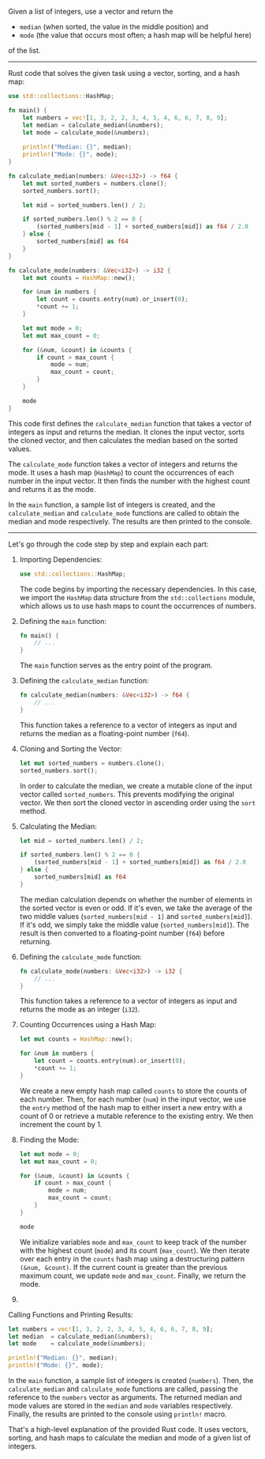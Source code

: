Given a list of integers, use a vector and return the 

- `median` (when sorted, the value in the middle position) and 
- `mode` (the value that occurs most often; a hash map will be helpful here) 

of the list.


___


Rust code that solves the given task using a vector, sorting, and a hash map:

```rust
use std::collections::HashMap;

fn main() {
    let numbers = vec![1, 3, 2, 2, 3, 4, 5, 4, 6, 6, 7, 8, 9];
    let median = calculate_median(&numbers);
    let mode = calculate_mode(&numbers);
    
    println!("Median: {}", median);
    println!("Mode: {}", mode);
}

fn calculate_median(numbers: &Vec<i32>) -> f64 {
    let mut sorted_numbers = numbers.clone();
    sorted_numbers.sort();

    let mid = sorted_numbers.len() / 2;

    if sorted_numbers.len() % 2 == 0 {
        (sorted_numbers[mid - 1] + sorted_numbers[mid]) as f64 / 2.0
    } else {
        sorted_numbers[mid] as f64
    }
}

fn calculate_mode(numbers: &Vec<i32>) -> i32 {
    let mut counts = HashMap::new();

    for &num in numbers {
        let count = counts.entry(num).or_insert(0);
        *count += 1;
    }

    let mut mode = 0;
    let mut max_count = 0;

    for (&num, &count) in &counts {
        if count > max_count {
            mode = num;
            max_count = count;
        }
    }

    mode
}
```

This code first defines the `calculate_median` function that takes a vector of integers as input and returns the median. It clones the input vector, sorts the cloned vector, and then calculates the median based on the sorted values.

The `calculate_mode` function takes a vector of integers and returns the mode. It uses a hash map (`HashMap`) to count the occurrences of each number in the input vector. It then finds the number with the highest count and returns it as the mode.

In the `main` function, a sample list of integers is created, and the `calculate_median` and `calculate_mode` functions are called to obtain the median and mode respectively. The results are then printed to the console.

___


Let's go through the code step by step and explain each part:

1. Importing Dependencies:
   ```rust
   use std::collections::HashMap;
   ```
   The code begins by importing the necessary dependencies. In this case, we import the `HashMap` data structure from the `std::collections` module, which allows us to use hash maps to count the occurrences of numbers.

2. Defining the `main` function:
   ```rust
   fn main() {
       // ...
   }
   ```
   The `main` function serves as the entry point of the program.

3. Defining the `calculate_median` function:
   ```rust
   fn calculate_median(numbers: &Vec<i32>) -> f64 {
       // ...
   }
   ```
   This function takes a reference to a vector of integers as input and returns the median as a floating-point number (`f64`).

4. Cloning and Sorting the Vector:
   ```rust
   let mut sorted_numbers = numbers.clone();
   sorted_numbers.sort();
   ```
   In order to calculate the median, we create a mutable clone of the input vector called `sorted_numbers`. This prevents modifying the original vector. We then sort the cloned vector in ascending order using the `sort` method.

5. Calculating the Median:
   ```rust
   let mid = sorted_numbers.len() / 2;

   if sorted_numbers.len() % 2 == 0 {
       (sorted_numbers[mid - 1] + sorted_numbers[mid]) as f64 / 2.0
   } else {
       sorted_numbers[mid] as f64
   }
   ```
   The median calculation depends on whether the number of elements in the sorted vector is even or odd. If it's even, we take the average of the two middle values (`sorted_numbers[mid - 1]` and `sorted_numbers[mid]`). If it's odd, we simply take the middle value (`sorted_numbers[mid]`). The result is then converted to a floating-point number (`f64`) before returning.

6. Defining the `calculate_mode` function:
   ```rust
   fn calculate_mode(numbers: &Vec<i32>) -> i32 {
       // ...
   }
   ```
   This function takes a reference to a vector of integers as input and returns the mode as an integer (`i32`).

7. Counting Occurrences using a Hash Map:
   ```rust
   let mut counts = HashMap::new();

   for &num in numbers {
       let count = counts.entry(num).or_insert(0);
       *count += 1;
   }
   ```
   We create a new empty hash map called `counts` to store the counts of each number. Then, for each number (`num`) in the input vector, we use the `entry` method of the hash map to either insert a new entry with a count of 0 or retrieve a mutable reference to the existing entry. We then increment the count by 1.

8. Finding the Mode:
   ```rust
   let mut mode = 0;
   let mut max_count = 0;

   for (&num, &count) in &counts {
       if count > max_count {
           mode = num;
           max_count = count;
       }
   }

   mode
   ```
   We initialize variables `mode` and `max_count` to keep track of the number with the highest count (`mode`) and its count (`max_count`). We then iterate over each entry in the `counts` hash map using a destructuring pattern `(&num, &count)`. If the current count is greater than the previous maximum count, we update `mode` and `max_count`. Finally, we return the mode.

9.

 Calling Functions and Printing Results:
   ```rust
   let numbers = vec![1, 3, 2, 2, 3, 4, 5, 4, 6, 6, 7, 8, 9];
   let median  = calculate_median(&numbers);
   let mode    = calculate_mode(&numbers);

   println!("Median: {}", median);
   println!("Mode: {}", mode);
   ```
   In the `main` function, a sample list of integers is created (`numbers`). Then, the `calculate_median` and `calculate_mode` functions are called, passing the reference to the `numbers` vector as arguments. The returned median and mode values are stored in the `median` and `mode` variables respectively. Finally, the results are printed to the console using `println!` macro.

That's a high-level explanation of the provided Rust code. It uses vectors, sorting, and hash maps to calculate the median and mode of a given list of integers.